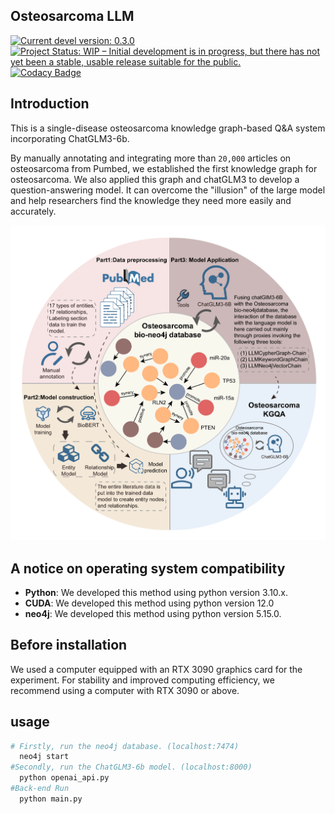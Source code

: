 ## Osteosarcoma LLM 

[![Current devel version: 0.3.0](https://img.shields.io/badge/devel%20version-0.3.0-blue.svg)](https://github.com/randef1ned/labyrinth)
[![Project Status: WIP – Initial development is in progress, but there has not yet been a stable, usable release suitable for the public.](https://www.repostatus.org/badges/latest/wip.svg)](https://www.repostatus.org/#wip)
[![Codacy Badge](https://app.codacy.com/project/badge/Grade/09b138b2fa9242229f081cd180f6fc91)](https://app.codacy.com/gh/randef1ned/labyrinth/dashboard?utm_source=gh&utm_medium=referral&utm_content=&utm_campaign=Badge_grade)

## Introduction

This is a single-disease osteosarcoma knowledge graph-based Q&A system incorporating ChatGLM3-6b.

By manually annotating and integrating more than `20,000` articles on osteosarcoma from Pumbed, we established the first knowledge graph for osteosarcoma. We also applied this graph and chatGLM3 to develop a question-answering model. It can overcome the "illusion" of the large model and help researchers find the knowledge they need more easily and accurately.

![A simple schema of the labyrinth](figures/Figure1.tif)

## A notice on operating system compatibility
- **Python**: We developed this method using python version 3.10.x.
- **CUDA**:  We developed this method using python version 12.0
- **neo4j**:  We developed this method using python version 5.15.0.

## Before installation
We used a computer equipped with an RTX 3090 graphics card for the experiment. For stability and improved computing efficiency, we recommend using a computer with RTX 3090 or above.
## usage
``` bash
# Firstly, run the neo4j database. (localhost:7474) 
  neo4j start
#Secondly, run the ChatGLM3-6b model. (localhost:8000) 
  python openai_api.py 
#Back-end Run 
  python main.py 
```


